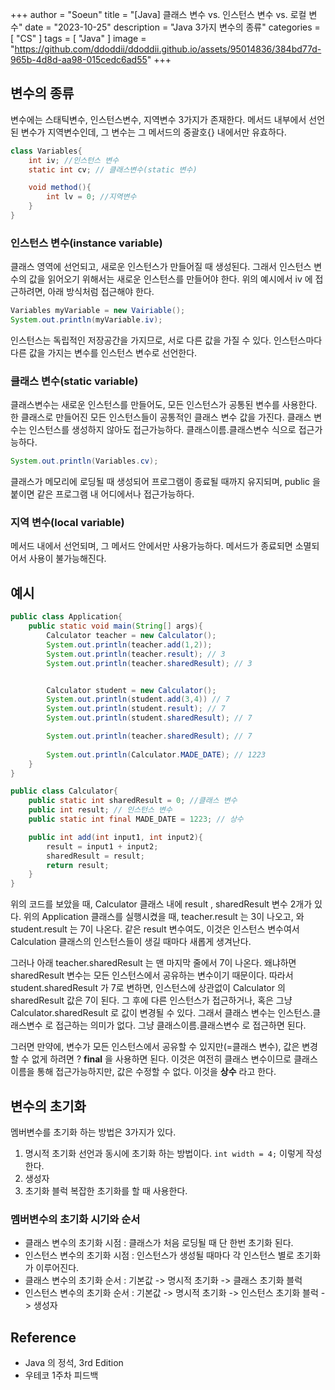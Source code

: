 +++
author = "Soeun"
title = "[Java] 클래스 변수 vs. 인스턴스 변수 vs. 로컬 변수"
date = "2023-10-25"
description = "Java 3가지 변수의 종류"
categories = [
    "CS"
]
tags = [
    "Java"
]
image = "https://github.com/ddoddii/ddoddii.github.io/assets/95014836/384bd77d-965b-4d8d-aa98-015cedc6ad55"
+++

## 변수의 종류
변수에는 스태틱변수, 인스턴스변수, 지역변수 3가지가 존재한다. 메서드 내부에서 선언된 변수가 지역변수인데, 그 변수는 그 메서드의 중괄호{} 내에서만 유효하다. 
```java
class Variables{
    int iv; //인스턴스 변수
    static int cv; // 클래스변수(static 변수)

    void method(){
        int lv = 0; //지역변수 
    }
}
```
### 인스턴스 변수(instance variable)
클래스 영역에 선언되고, 새로운 인스턴스가 만들어질 때 생성된다. 그래서 인스턴스 변수의 값을 읽어오기 위해서는 새로운 인스턴스를 만들어야 한다. 위의 예시에서 iv 에 접근하려면, 아래 방식처럼 접근해야 한다. 
```java
Variables myVariable = new Vairiable();
System.out.println(myVariable.iv);
```
인스턴스는 독립적인 저장공간을 가지므로, 서로 다른 값을 가질 수 있다. 인스턴스마다 다른 값을 가지는 변수를 인스턴스 변수로 선언한다. 

### 클래스 변수(static variable)
클래스변수는 새로운 인스턴스를 만들어도, 모든 인스턴스가 공통된 변수를 사용한다. 한 클래스로 만들어진 모든 인스턴스들이 공통적인 클래스 변수 값을 가진다. 클래스 변수는 인스턴스를 생성하지 않아도 접근가능하다. 클래스이름.클래스변수 식으로 접근가능하다. 
```java
System.out.println(Variables.cv);
```
클래스가 메모리에 로딩될 때 생성되어 프로그램이 종료될 때까지 유지되며, public 을 붙이면 같은 프로그램 내 어디에서나 접근가능하다. 

### 지역 변수(local variable)
메서드 내에서 선언되며, 그 메서드 안에서만 사용가능하다. 메서드가 종료되면 소멸되어서 사용이 불가능해진다. 


## 예시
```java
public class Application{
    public static void main(String[] args){
        Calculator teacher = new Calculator();
        System.out.println(teacher.add(1,2));
        System.out.println(teacher.result); // 3
        System.out.println(teacher.sharedResult); // 3


        Calculator student = new Calculator();
        System.out.println(student.add(3,4)) // 7
        System.out.println(student.result); // 7
        System.out.println(student.sharedResult); // 7

        System.out.println(teacher.sharedResult); // 7 
        
        System.out.println(Calculator.MADE_DATE); // 1223
    }
}
```
```java
public class Calculator{
    public static int sharedResult = 0; //클래스 변수
    public int result; // 인스턴스 변수
    public static int final MADE_DATE = 1223; // 상수

    public int add(int input1, int input2){
        result = input1 + input2;
        sharedResult = result;
        return result;
    }
}
```
위의 코드를 보았을 때, Calculator 클래스 내에 result , sharedResult 변수 2개가 있다. 위의 Application 클래스를 실행시켰을 때, teacher.result 는 3이 나오고, 와 student.result 는 7이 나온다. 같은 result 변수여도, 이것은 인스턴스 변수여서 Calculation 클래스의 인스턴스들이 생길 때마다 새롭게 생겨난다. 

그러나 아래 teacher.sharedResult 는 맨 마지막 줄에서 7이 나온다. 왜냐하면 sharedResult 변수는 모든 인스턴스에서 공유하는 변수이기 때문이다. 따라서 student.sharedResult 가 7로 변하면, 인스턴스에 상관없이 Calculator 의 sharedResult 값은 7이 된다. 그 후에 다른 인스턴스가 접근하거나, 혹은 그냥 Calculator.sharedResult 로 값이 변경될 수 있다. 그래서 클래스 변수는 인스턴스.클래스변수 로 접근하는 의미가 없다. 그냥 클래스이름.클래스변수 로 접근하면 된다. 

그러면 만약에, 변수가 모든 인스턴스에서 공유할 수 있지만(=클래스 변수), 값은 변경할 수 없게 하려면 ? **final** 을 사용하면 된다. 이것은 여전히 클래스 변수이므로 클래스이름을 통해 접근가능하지만, 값은 수정할 수 없다. 이것을 **상수** 라고 한다.


## 변수의 초기화
멤버변수를 초기화 하는 방법은 3가지가 있다.
1. 명시적 초기화
    선언과 동시에 초기화 하는 방법이다. `int width = 4;` 이렇게 작성한다. 
2. 생성자
3. 초기화 블럭 
    복잡한 초기화를 할 때 사용한다. 


### 멤버변수의 초기화 시기와 순서 
- 클래스 변수의 초기화 시점 : 클래스가 처음 로딩될 때 단 한번 초기화 된다.
- 인스턴스 변수의 초기화 시점 : 인스턴스가 생성될 때마다 각 인스턴스 별로 초기화가 이루어진다.
- 클래스 변수의 초기화 순서 : 기본값 -> 명시적 초기화 -> 클래스 초기화 블럭
- 인스턴스 변수의 초기화 순서 : 기본값 -> 명시적 초기화 -> 인스턴스 초기화 블럭 -> 생성자




## Reference
- Java 의 정석, 3rd Edition
- 우테코 1주차 피드백